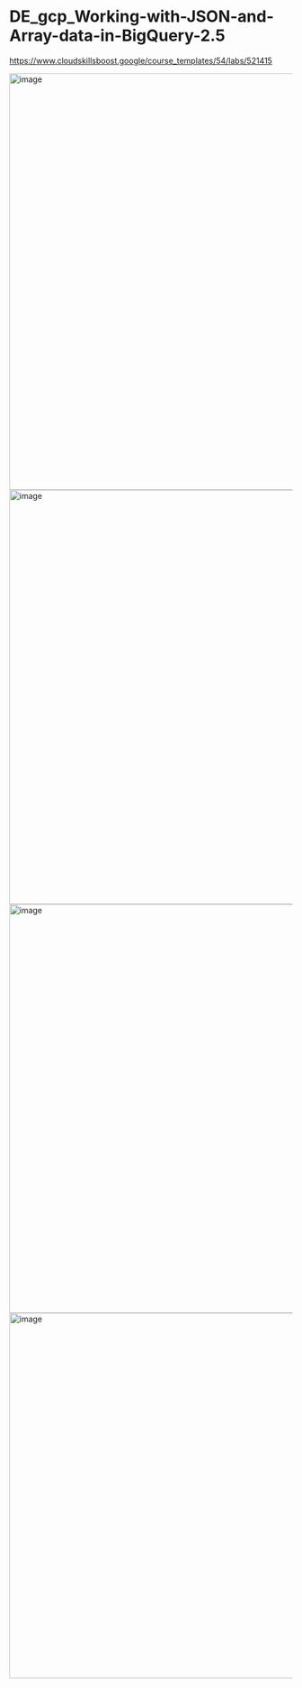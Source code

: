 # DE_gcp_Working-with-JSON-and-Array-data-in-BigQuery-2.5
https://www.cloudskillsboost.google/course_templates/54/labs/521415

<img width="1354" height="740" alt="image" src="https://github.com/user-attachments/assets/6bf1e54d-54ad-4a6b-8295-77c56ddfc570" />
<img width="1365" height="736" alt="image" src="https://github.com/user-attachments/assets/b9daae91-84c4-45aa-80d5-add06df8c45d" />
<img width="1352" height="726" alt="image" src="https://github.com/user-attachments/assets/1b24e6e2-c7fd-4fc7-a27e-fa035d8caa69" />
<img width="1344" height="649" alt="image" src="https://github.com/user-attachments/assets/e09fdac0-1ef3-47d2-8dfb-5687ffd12b98" />
